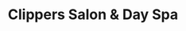 ---
title: "Clippers Salon & Day Spa"
url: /gaithersburg/clippers-salon-und-day-spa/
shop: Kosmetik
---